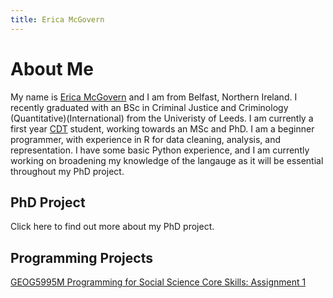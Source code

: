 ```yaml
---
title: Erica McGovern
---
```


# About Me

My name is [Erica McGovern](https://www.linkedin.com/in/erica-mcgovern-65356b140/) and I am from Belfast, Northern Ireland. I recently graduated with an BSc in Criminal Justice and Criminology (Quantitative)(International) from the Univeristy of Leeds. I am currently a first year [CDT](https://datacdt.org) student, working towards an MSc and PhD.  I am a beginner programmer, with experience in R for data cleaning, analysis, and representation. I have some basic Python experience, and I am currently working on broadening my knowledge of the langauge as it will be essential throughout my PhD project. 


## PhD Project 

Click here to find out more about my PhD project.


## Programming Projects

[GEOG5995M Programming for Social Science Core Skills: Assignment 1](projects.md)
